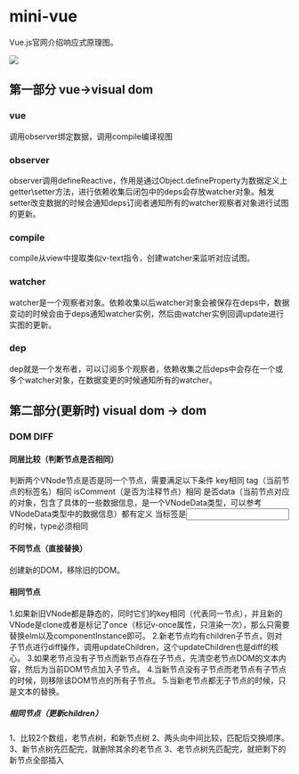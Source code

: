 # mini-vue

Vue.js官网介绍响应式原理图。

![](https://cn.vuejs.org/images/data.png)

## 第一部分 vue->visual dom

### vue

调用observer绑定数据，调用compile编译视图

### observer

observer调用defineReactive，作用是通过Object.defineProperty为数据定义上getter\setter方法，进行依赖收集后闭包中的deps会存放watcher对象。触发setter改变数据的时候会通知deps订阅者通知所有的watcher观察者对象进行试图的更新。

### compile

compile从view中提取类似v-text指令，创建watcher来监听对应试图。

### watcher

watcher是一个观察者对象。依赖收集以后watcher对象会被保存在deps中，数据变动的时候会由于deps通知watcher实例，然后由watcher实例回调update进行实图的更新。

### dep

dep就是一个发布者，可以订阅多个观察者，依赖收集之后deps中会存在一个或多个watcher对象，在数据变更的时候通知所有的watcher。

## 第二部分(更新时) visual dom -> dom

### DOM DIFF

#### 同层比较（判断节点是否相同）

判断两个VNode节点是否是同一个节点，需要满足以下条件
key相同
tag（当前节点的标签名）相同
isComment（是否为注释节点）相同
是否data（当前节点对应的对象，包含了具体的一些数据信息，是一个VNodeData类型，可以参考VNodeData类型中的数据信息）都有定义
当标签是<input>的时候，type必须相同

#### 不同节点（直接替换）

创建新的DOM，移除旧的DOM。

#### 相同节点

1.如果新旧VNode都是静态的，同时它们的key相同（代表同一节点），并且新的VNode是clone或者是标记了once（标记v-once属性，只渲染一次），那么只需要替换elm以及componentInstance即可。
2.新老节点均有children子节点，则对子节点进行diff操作，调用updateChildren，这个updateChildren也是diff的核心。
3.如果老节点没有子节点而新节点存在子节点，先清空老节点DOM的文本内容，然后为当前DOM节点加入子节点。
4.当新节点没有子节点而老节点有子节点的时候，则移除该DOM节点的所有子节点。
5.当新老节点都无子节点的时候，只是文本的替换。

##### 相同节点（更新children）

1、比较2个数组，老节点树，和新节点树
2、两头向中间比较，匹配后交换顺序。
3、新节点树先匹配完，就删除其余的老节点
3、老节点树先匹配完，就把剩下的新节点全部插入


